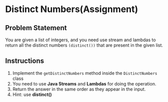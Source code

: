 # Distinct Numbers(Assignment)
## Problem Statement

You are given a list of integers, and you need use stream and lambdas to return all the distinct numbers `(distinct())` 
that are present in the given list.



## Instructions
1. Implement the `getDistinctNumbers` method inside the `DistinctNumbers` class
2. You need to use **Java Streams** and **Lambdas** for doing the operation.
3. Return the answer in the same order as they appear in the input.
4. Hint: use **distinct()**